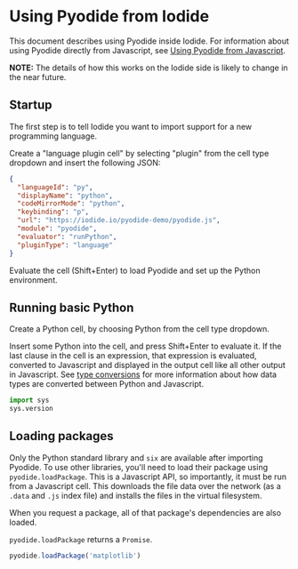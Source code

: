 # Using Pyodide from Iodide

This document describes using Pyodide inside Iodide. For information
about using Pyodide directly from Javascript, see [Using Pyodide from
Javascript](using_pyodide_from_javascript.md).

**NOTE:** The details of how this works on the Iodide side is likely to change
in the near future.

## Startup

The first step is to tell Iodide you want to import support for a new programming language.

Create a "language plugin cell" by selecting "plugin" from the cell type dropdown and insert the following JSON:

```json
{
  "languageId": "py",
  "displayName": "python",
  "codeMirrorMode": "python",
  "keybinding": "p",
  "url": "https://iodide.io/pyodide-demo/pyodide.js",
  "module": "pyodide",
  "evaluator": "runPython",
  "pluginType": "language"
}
```

Evaluate the cell (Shift+Enter) to load Pyodide and set up the Python environment.

## Running basic Python

Create a Python cell, by choosing Python from the cell type dropdown.

Insert some Python into the cell, and press Shift+Enter to evaluate it. If the
last clause in the cell is an expression, that expression is evaluated,
converted to Javascript and displayed in the output cell like all other output
in Javascript. See [type conversions](type_conversions.md) for more information
about how data types are converted between Python and Javascript.

```python
import sys
sys.version
```

## Loading packages

Only the Python standard library and `six` are available after importing
Pyodide. To use other libraries, you'll need to load their package using
`pyodide.loadPackage`. This is a Javascript API, so importantly, it must be run
from a Javascript cell. This downloads the file data over the network (as a
`.data` and `.js` index file) and installs the files in the virtual filesystem.

When you request a package, all of that package's dependencies are also loaded.

`pyodide.loadPackage` returns a `Promise`.

```javascript
pyodide.loadPackage('matplotlib')
```
